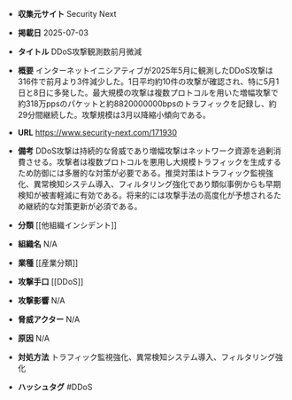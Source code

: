 - **収集元サイト**
Security Next

- **掲載日**
2025-07-03

- **タイトル**
DDoS攻撃観測数前月微減

- **概要**
インターネットイニシアティブが2025年5月に観測したDDoS攻撃は316件で前月より3件減少した。1日平均約10件の攻撃が確認され、特に5月1日と8日に多発した。最大規模の攻撃は複数プロトコルを用いた増幅攻撃で約318万ppsのパケットと約8820000000bpsのトラフィックを記録し、約29分間継続した。攻撃規模は3月以降縮小傾向である。

- **URL**
https://www.security-next.com/171930

- **備考**
DDoS攻撃は持続的な脅威であり増幅攻撃はネットワーク資源を過剰消費させる。攻撃者は複数プロトコルを悪用し大規模トラフィックを生成するため防御には多層的な対策が必要である。推奨対策はトラフィック監視強化、異常検知システム導入、フィルタリング強化であり類似事例からも早期検知が被害軽減に有効である。将来的には攻撃手法の高度化が予想されるため継続的な対策更新が必須である。

- **分類**
[[他組織インシデント]]

- **組織名**
N/A

- **業種**
[[産業分類]]

- **攻撃手口**
[[DDoS]]

- **攻撃影響**
N/A

- **脅威アクター**
N/A

- **原因**
N/A

- **対処方法**
トラフィック監視強化、異常検知システム導入、フィルタリング強化

- **ハッシュタグ**
#DDoS
